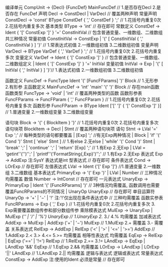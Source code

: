 编译单元 CompUnit → {Decl} {FuncDef} MainFuncDef // 1.是否存在Decl 2.是否存在 FuncDef
声明 Decl → ConstDecl | VarDecl // 覆盖两种声明
常量声明 ConstDecl → 'const' BType ConstDef { ',' ConstDef } ';' // 1.花括号内重复0次 2.花括号内重复多次
基本类型 BType → 'int' // 存在即可
常数定义 ConstDef → Ident { '[' ConstExp ']' } '=' ConstInitVal // 包含普通变量、一维数组、二维数组共三种情况
常量初值 ConstInitVal → ConstExp
| '{' [ ConstInitVal { ',' ConstInitVal } ] '}' // 1.常表达式初值 2.一维数组初值 3.二维数组初值
变量声明 VarDecl → BType VarDef { ',' VarDef } ';' // 1.花括号内重复0次 2.花括号内重复多次
变量定义 VarDef → Ident { '[' ConstExp ']' } // 包含普通变量、一维数组、二维数组定义 | Ident { '[' ConstExp ']' } '=' InitVal
变量初值 InitVal → Exp | '{' [ InitVal { ',' InitVal } ] '}'// 1.表达式初值 2.一维数组初值 3.二维数组初值

函数定义 FuncDef → FuncType Ident '(' [FuncFParams] ')' Block // 1.无形参 2.有形参
主函数定义 MainFuncDef → 'int' 'main' '(' ')' Block // 存在main函数
函数类型 FuncType → 'void' | 'int' // 覆盖两种类型的函数
函数形参表 FuncFParams → FuncFParam { ',' FuncFParam } // 1.花括号内重复0次 2.花括号内重复多次
函数形参 FuncFParam → BType Ident ['[' ']' { '[' ConstExp ']' }] // 1.普通变量 2.一维数组变量 3.二维数组变量

语句块 Block → '{' { BlockItem } '}' // 1.花括号内重复0次 2.花括号内重复多次 
语句块项 BlockItem → Decl | Stmt // 覆盖两种语句块项
语句 Stmt → LVal '=' Exp ';' // 每种类型的语句都要覆盖
| [Exp] ';' //有无Exp两种情况
| Block
| 'if' '(' Cond ')' Stmt [ 'else' Stmt ] // 1.有else 2.无else | 'while' '(' Cond ')' Stmt
| 'break' ';' | 'continue' ';'
| 'return' [Exp] ';' // 1.有Exp 2.无Exp
| LVal = 'getint''('')'';'
| 'printf''('FormatString{,Exp}')'';' // 1.有Exp 2.无Exp
表达式 Exp → AddExp 注:SysY 表达式是int 型表达式 // 存在即可
条件表达式 Cond → LOrExp // 存在即可
左值表达式 LVal → Ident {'[' Exp ']'} //1.普通变量 2.一维数组 3.二维数组
基本表达式 PrimaryExp → '(' Exp ')' | LVal | Number // 三种情况均需覆盖
数值 Number → IntConst // 存在即可
一元表达式 UnaryExp → PrimaryExp | Ident '(' [FuncRParams] ')' // 3种情况均需覆盖, 函数调用也需要覆盖FuncRParams的不同情况
| UnaryOp UnaryExp // 存在即可
单目运算符 UnaryOp → '+' | '−' | '!' 注:'!'仅出现在条件表达式中 // 三种均需覆盖 
函数实参表 FuncRParams → Exp { ',' Exp } // 1.花括号内重复0次 2.花括号内重复多次 3. Exp需要覆盖数组传参和部分数组传参
乘除模表达式 MulExp → UnaryExp | MulExp ('*' | '/' | '%') UnaryExp // 1.UnaryExp 2.* 3./ 4.% 均需覆盖
加减表达式 AddExp → MulExp | AddExp ('+' | '−') MulExp // 1.MulExp 2.+ 需覆盖 3.- 需覆盖
关系表达式 RelExp → AddExp | RelExp ('<' | '>' | '<=' | '>=') AddExp // 1.AddExp 2.< 3.> 4.<= 5.>= 均需覆盖
相等性表达式
均需覆盖
EqExp → RelExp | EqExp ('==' | '!=') RelExp // 1.RelExp 2.== 3.!=
LAndExp → EqExp | LAndExp '&&' EqExp // 1.EqExp 2.&& 均需覆盖 LOrExp → LAndExp | LOrExp '||' LAndExp // 1.LAndExp 2.|| 均需覆盖
逻辑与表达式
逻辑或表达式
常量表达式 ConstExp → AddExp 注:使用的Ident 必须是常量 // 存在即可